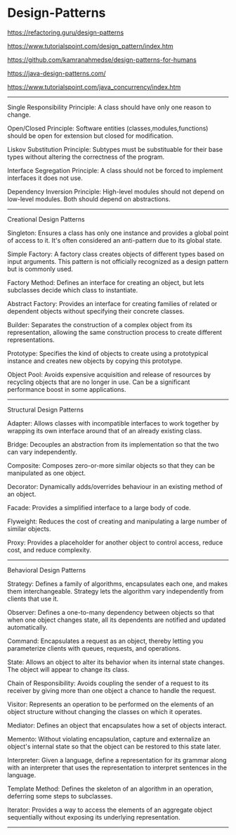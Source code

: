 # Design-Patterns
 
https://refactoring.guru/design-patterns

https://www.tutorialspoint.com/design_pattern/index.htm

https://github.com/kamranahmedse/design-patterns-for-humans

https://java-design-patterns.com/

https://www.tutorialspoint.com/java_concurrency/index.htm

--------------------------------------------

Single Responsibility Principle: A class should have only one reason to change.

Open/Closed Principle: Software entities (classes,modules,functions) should be open for extension but closed for modification.

Liskov Substitution Principle: Subtypes must be substituable for their base types without altering the correctness of the program.

Interface Segregation Principle: A class should not be forced to implement interfaces it does not use.

Dependency Inversion Principle: High-level modules should not depend on low-level modules. Both should depend on abstractions.

--------------------------------------------

Creational Design Patterns

Singleton: Ensures a class has only one instance and provides a global point of access to it. It's often considered an anti-pattern due to its global state.

Simple Factory: A factory class creates objects of different types based on input arguments. This pattern is not officially recognized as a design pattern but is commonly used.

Factory Method: Defines an interface for creating an object, but lets subclasses decide which class to instantiate.

Abstract Factory: Provides an interface for creating families of related or dependent objects without specifying their concrete classes.

Builder: Separates the construction of a complex object from its representation, allowing the same construction process to create different representations.

Prototype: Specifies the kind of objects to create using a prototypical instance and creates new objects by copying this prototype.

Object Pool: Avoids expensive acquisition and release of resources by recycling objects that are no longer in use. Can be a significant performance boost in some applications.

--------------------------------------------

Structural Design Patterns

Adapter: Allows classes with incompatible interfaces to work together by wrapping its own interface around that of an already existing class.

Bridge: Decouples an abstraction from its implementation so that the two can vary independently.

Composite: Composes zero-or-more similar objects so that they can be manipulated as one object.

Decorator: Dynamically adds/overrides behaviour in an existing method of an object.

Facade: Provides a simplified interface to a large body of code.

Flyweight: Reduces the cost of creating and manipulating a large number of similar objects.

Proxy: Provides a placeholder for another object to control access, reduce cost, and reduce complexity.

--------------------------------------------
Behavioral Design Patterns

Strategy: Defines a family of algorithms, encapsulates each one, and makes them interchangeable. Strategy lets the algorithm vary independently from clients that use it.

Observer: Defines a one-to-many dependency between objects so that when one object changes state, all its dependents are notified and updated automatically.

Command: Encapsulates a request as an object, thereby letting you parameterize clients with queues, requests, and operations.

State: Allows an object to alter its behavior when its internal state changes. The object will appear to change its class.

Chain of Responsibility: Avoids coupling the sender of a request to its receiver by giving more than one object a chance to handle the request.

Visitor: Represents an operation to be performed on the elements of an object structure without changing the classes on which it operates.

Mediator: Defines an object that encapsulates how a set of objects interact.

Memento: Without violating encapsulation, capture and externalize an object's internal state so that the object can be restored to this state later.

Interpreter: Given a language, define a representation for its grammar along with an interpreter that uses the representation to interpret sentences in the language.

Template Method: Defines the skeleton of an algorithm in an operation, deferring some steps to subclasses.

Iterator: Provides a way to access the elements of an aggregate object sequentially without exposing its underlying representation.

--------------------------------------------





